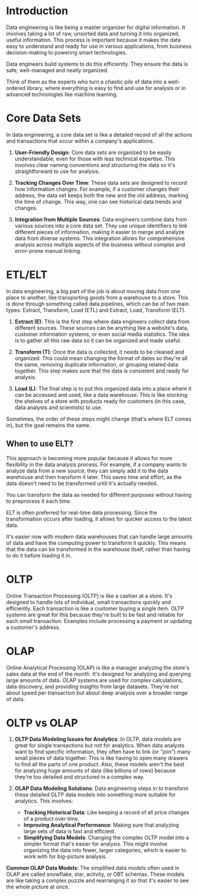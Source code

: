 # Introduction

Data engineering is like being a master organizer for digital information. It involves taking a lot of raw, unsorted data and turning it into organized, useful information. This process is important because it makes the data easy to understand and ready for use in various applications, from business decision-making to powering smart technologies.

Data engineers build systems to do this efficiently. They ensure the data is safe, well-managed and neatly organized.

Think of them as the experts who turn a chaotic pile of data into a well-ordered library, where everything is easy to find and use for analysis or in advanced technologies like machine learning.

# Core Data Sets

In data engineering, a core data set is like a detailed record of all the actions and transactions that occur within a company's applications.

1. **User-Friendly Design**: Core data sets are organized to be easily understandable, even for those with less technical expertise. This involves clear naming conventions and structuring the data so it's straightforward to use for analysis.

2. **Tracking Changes Over Time**: These data sets are designed to record how information changes. For example, if a customer changes their address, the data set keeps both the new and the old address, marking the time of change. This way, one can see historical data trends and changes.

3. **Integration from Multiple Sources**: Data engineers combine data from various sources into a core data set. They use unique identifiers to link different pieces of information, making it easier to merge and analyze data from diverse systems. This integration allows for comprehensive analysis across multiple aspects of the business without complex and error-prone manual linking.

# ETL/ELT

In data engineering, a big part of the job is about moving data from one place to another, like transporting goods from a warehouse to a store. This is done through something called data pipelines, which can be of two main types: Extract, Transform, Load (ETL) and Extract, Load, Transform (ELT).

1. **Extract (E)**: This is the first step where data engineers collect data from different sources. These sources can be anything like a website's data, customer information systems, or even social media statistics. The idea is to gather all this raw data so it can be organized and made useful.

2. **Transform (T)**: Once the data is collected, it needs to be cleaned and organized. This could mean changing the format of dates so they're all the same, removing duplicate information, or grouping related data together. This step makes sure that the data is consistent and ready for analysis.

3. **Load (L)**: The final step is to put this organized data into a place where it can be accessed and used, like a data warehouse. This is like stocking the shelves of a store with products ready for customers (in this case, data analysts and scientists) to use.

Sometimes, the order of these steps might change (that's where ELT comes in), but the goal remains the same.

## When to use ELT?

This approach is becoming more popular because it allows for more flexibility in the data analysis process. For example, if a company wants to analyze data from a new source, they can simply add it to the data warehouse and then transform it later. This saves time and effort, as the data doesn't need to be transformed until it's actually needed.

You can transform the data as needed for different purposes without having to preprocess it each time.

ELT is often preferred for real-time data processing. Since the transformation occurs after loading, it allows for quicker access to the latest data.

It's easier now with modern data warehouses that can handle large amounts of data and have the computing power to transform it quickly. This means that the data can be transformed in the warehouse itself, rather than having to do it before loading it in.

# OLTP

Online Transaction Processing (OLTP) is like a cashier at a store. It's designed to handle lots of individual, small transactions quickly and efficiently. Each transaction is like a customer buying a single item. OLTP systems are great for this because they're built to be fast and reliable for each small transaction. Examples include processing a payment or updating a customer's address.

# OLAP

Online Analytical Processing (OLAP) is like a manager analyzing the store's sales data at the end of the month. It's designed for analyzing and querying large amounts of data. OLAP systems are used for complex calculations, data discovery, and providing insights from large datasets. They're not about speed per transaction but about deep analysis over a broader range of data.

# OLTP vs OLAP

1. **OLTP Data Modeling Issues for Analytics**: In OLTP, data models are great for single transactions but not for analytics. When data analysts want to find specific information, they often have to link (or "join") many small pieces of data together. This is like having to open many drawers to find all the parts of one product. Also, these models aren't the best for analyzing huge amounts of data (like billions of rows) because they're too detailed and structured in a complex way.

2. **OLAP Data Modeling Solutions**: Data engineering steps in to transform these detailed OLTP data models into something more suitable for analytics. This involves:
   - **Tracking Historical Data**: Like keeping a record of all price changes of a product over time.
   - **Improving Analytical Performance**: Making sure that analyzing large sets of data is fast and efficient.
   - **Simplifying Data Models**: Changing the complex OLTP model into a simpler format that's easier for analysis. This might involve organizing the data into fewer, larger categories, which is easier to work with for big-picture analysis.

**Common OLAP Data Models**: The simplified data models often used in OLAP are called snowflake, star, activity, or OBT schemas. These models are like taking a complex puzzle and rearranging it so that it's easier to see the whole picture at once.
